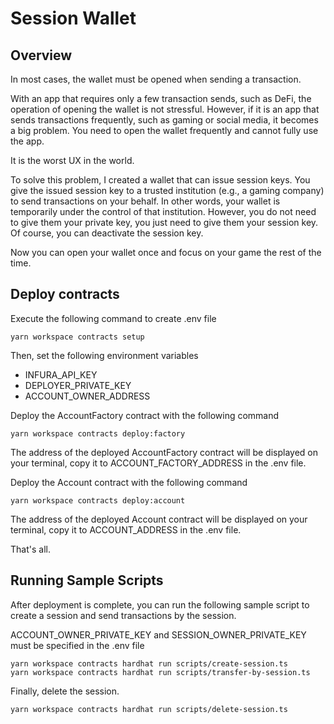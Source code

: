 # Session Wallet
## Overview

In most cases, the wallet must be opened when sending a transaction.

With an app that requires only a few transaction sends, such as DeFi, the operation of opening the wallet is not stressful.
However, if it is an app that sends transactions frequently, such as gaming or social media, it becomes a big problem. You need to open the wallet frequently and cannot fully use the app.

It is the worst UX in the world.

To solve this problem, I created a wallet that can issue session keys.
You give the issued session key to a trusted institution (e.g., a gaming company) to send transactions on your behalf.
In other words, your wallet is temporarily under the control of that institution.
However, you do not need to give them your private key, you just need to give them your session key.
Of course, you can deactivate the session key.

Now you can open your wallet once and focus on your game the rest of the time.

## Deploy contracts

Execute the following command to create .env file

```
yarn workspace contracts setup
```

Then, set the following environment variables
* INFURA_API_KEY
* DEPLOYER_PRIVATE_KEY
* ACCOUNT_OWNER_ADDRESS

Deploy the AccountFactory contract with the following command

```
yarn workspace contracts deploy:factory
```

The address of the deployed AccountFactory contract will be displayed on your terminal, copy it to ACCOUNT_FACTORY_ADDRESS in the .env file.

Deploy the Account contract with the following command

```
yarn workspace contracts deploy:account
```

The address of the deployed Account contract will be displayed on your terminal, copy it to ACCOUNT_ADDRESS in the .env file.


That's all.

## Running Sample Scripts

After deployment is complete, you can run the following sample script to create a session and send transactions by the session.

ACCOUNT_OWNER_PRIVATE_KEY and SESSION_OWNER_PRIVATE_KEY must be specified in the .env file

```
yarn workspace contracts hardhat run scripts/create-session.ts
yarn workspace contracts hardhat run scripts/transfer-by-session.ts
```

Finally, delete the session.

```
yarn workspace contracts hardhat run scripts/delete-session.ts

```

